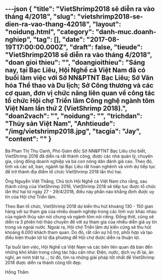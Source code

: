 ---json
{
    "title": "VietShrimp2018 sẽ diễn ra vào tháng 4/2018",
    "slug": "vietshrimp2018-se-dien-ra-vao-thang-42018",
    "layout": "noidung.html",
    "category": "danh-muc.doanh-nghiep",
    "tag": [],
    "date": "2017-08-19T17:00:00.000Z",
    "draft": false,
    "tieude": "VietShrimp2018 sẽ diễn ra vào tháng 4/2018",
    "doan gioi thieu": "",
    "doangioithieu": "Sáng nay, tại Bạc Liêu, Hội Nghề cá Việt Nam đã có buổi làm việc với Sở NN&PTNT Bạc Liêu; Sở Văn hóa Thể thao và Du lịch; Sở Công thương và các cơ quan, đơn vị chức năng liên quan về công tác tổ chức Hội chợ Triển lãm Công nghệ ngành tôm Việt Nam lần thứ 2 (VietShrimp 2018).",
    "doan2vach": "",
    "noidung": "",
    "trichdan": "Thủy sản Việt Nam",
    "Anhtieude": "/img/vietshrimp2018.jpg",
    "tacgia": "Jay",
    "__content__": ""
}
---
<p><span style="font-size:14px">B&agrave; Phan&nbsp;Thị Thu Oanh, Ph&oacute;&nbsp;Gi&aacute;m đốc Sở NN&amp;PTNT Bạc Li&ecirc;u cho biết, VietShrimp 2016 đ&atilde; diễn ra rất th&agrave;nh c&ocirc;ng, được c&aacute;c nh&agrave; quản l&yacute;, chuy&ecirc;n gia, cộng đồng doanh nghiệp v&agrave; b&agrave; con n&ocirc;ng d&acirc;n đ&aacute;nh gi&aacute; cao. Theo đ&oacute;, tỉnh v&agrave; c&aacute;c sở, ban, ng&agrave;nh tại Bạc Li&ecirc;u rất hoan ngh&ecirc;nh v&agrave; vinh dự tiếp tục để trở th&agrave;nh địa điểm tổ chức VietShrimp 2018 lần thứ hai.</span></p>

<p><span style="font-size:14px">&Ocirc;ng Nguyễn Việt Thắng, Chủ tịch Hội Nghề c&aacute; Việt Nam cho rằng, sau th&agrave;nh c&ocirc;ng của VietShrimp 2016, VietShrimp 2018 sẽ tiếp tục được tổ chức lần thứ hai từ ng&agrave;y 27 - 29/4/2018, điều n&agrave;y phần n&agrave;o khẳng định được uy t&iacute;n của Hội chợ Triển l&atilde;m.</span></p>

<p><span style="font-size:14px">Theo Ban tổ chức, VietShrimp 2018 dự kiến thu h&uacute;t khoảng 130 - 150 gian h&agrave;ng với sự tham gia của nhiều doanh nghiệp trong c&aacute;c lĩnh vực kh&aacute;c nhau của ng&agrave;nh thủy sản n&oacute;i chung v&agrave; ng&agrave;nh t&ocirc;m n&oacute;i ri&ecirc;ng. Đồng thời, cũng sẽ diễn ra 3 phi&ecirc;n hội thảo chuy&ecirc;n đề với sự tham gia của nhiều diễn giả uy t&iacute;n trong v&agrave; ngo&agrave;i nước. Ngo&agrave;i ra, Hội chợ Triển l&atilde;m dự kiến cũng sẽ thu h&uacute;t khoảng 6.000 kh&aacute;ch tham quan. Do đ&oacute;, rất cần sự hỗ trợ, phối hợp v&agrave; tạo điều kiện thuận lợi từ địa phương để Hội chợ được diễn ra thuận lợi.&nbsp;</span></p>

<p><span style="font-size:14px">Tại buổi l&agrave;m việc, Hội Nghề c&aacute; Việt Nam v&agrave; c&aacute;c b&ecirc;n li&ecirc;n quan đ&atilde; b&agrave;n đến những kh&oacute; khăn trong c&ocirc;ng t&aacute;c hậu cần như: Điện, nước, dịch vụ đi lại, ăn nghỉ, an ninh trật tự...; từ đ&oacute;, t&igrave;m ra những giải ph&aacute;p tốt nhất để VietShrimp 2018 được diễn ra th&agrave;nh c&ocirc;ng tốt đẹp.</span></p>

<p><span style="font-size:14px">Hồng Thắm&nbsp;</span></p>
